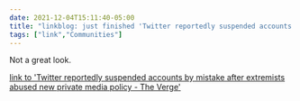 ```yaml
---
date: 2021-12-04T15:11:40-05:00
title: "linkblog: just finished 'Twitter reportedly suspended accounts by mistake after extremists abused new private media policy - The Verge'"
tags: ["link","Communities"]
---
```

Not a great look.
 
[link to 'Twitter reportedly suspended accounts by mistake after extremists abused new private media policy - The Verge'](https://www.theverge.com/2021/12/4/22817386/twitter-suspended-accounts-extremists)
